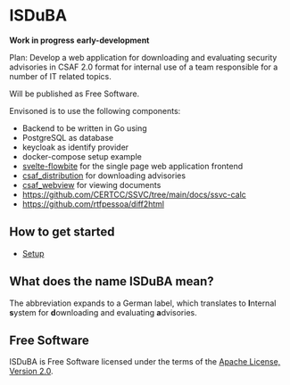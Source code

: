 <!--
 This file is Free Software under the MIT License
 without warranty, see README.md and LICENSES/MIT.txt for details.

 SPDX-License-Identifier: Apache-2.0

 SPDX-FileCopyrightText: 2024 German Federal Office for Information Security (BSI) <https://www.bsi.bund.de>
 Software-Engineering: 2024 Intevation GmbH <https://intevation.de>
-->

# ISDuBA

**Work in progress** **early-development**

Plan: Develop a web application
for downloading and evaluating security advisories in CSAF 2.0 format
for internal use of a team responsible for a number of IT related topics.

Will be published as Free Software.

Envisoned is to use the following components:
 * Backend to be written in Go using
 * PostgreSQL as database
 * keycloak as identify provider
 * docker-compose setup example
 * [svelte-flowbite](https://flowbite-svelte.com/)
     for the single page web application frontend
 * [csaf_distribution](https://github.com/csaf-poc/csaf_distribution)
     for downloading advisories
 * [csaf_webview](https://github.com/csaf-poc/csaf_webview)
     for viewing documents
 * https://github.com/CERTCC/SSVC/tree/main/docs/ssvc-calc
 * https://github.com/rtfpessoa/diff2html


## How to get started
 * [Setup](docs/setup.md)


## What does the name ISDuBA mean?

The abbreviation expands to a German label, which translates to
  **I**nternal **s**ystem for **d**ownloading and evaluating **a**dvisories.

## Free Software

ISDuBA is Free Software licensed under the terms of the [Apache License, Version 2.0](./LICENSES/Apache-License-2.0.txt).
